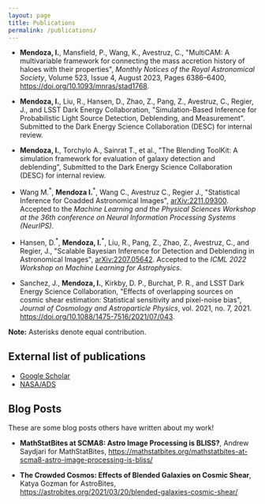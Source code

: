 ```yaml
---
layout: page
title: Publications
permalink: /publications/
---
```


- **Mendoza, I.**, Mansfield, P., Wang, K., Avestruz, C., "MultiCAM: A multivariable framework for connecting the mass accretion history of haloes with their properties", *Monthly Notices of the Royal Astronomical Society*, Volume 523, Issue 4, August 2023, Pages 6386–6400, <https://doi.org/10.1093/mnras/stad1768>.

- **Mendoza, I.**, Liu, R., Hansen, D., Zhao, Z., Pang, Z., Avestruz, C., Regier, J., and LSST Dark Energy Collaboration, "Simulation-Based Inference for Probabilistic Light Source Detection, Deblending, and Measurement". Submitted to the Dark Energy Science Collaboration (DESC) for internal review.

- **Mendoza, I.**, Torchylo A., Sainrat T., et al., "The Blending ToolKit: A simulation framework for evaluation of galaxy detection and deblending", Submitted to the Dark Energy Science Collaboration (DESC) for internal review.

- Wang M.<sup>\*</sup>, **Mendoza I.**<sup>\*</sup>, Wang C., Avestruz C., Regier J., "Statistical Inference for Coadded Astronomical Images", [arXiv:2211.09300](https://arxiv.org/abs/2211.09300). Accepted to the *Machine Learning and the Physical Sciences Workshop at the 36th conference on Neural Information Processing Systems (NeurIPS)*.

- Hansen, D.<sup>\*</sup>, **Mendoza, I.**<sup>\*</sup>, Liu, R., Pang, Z., Zhao, Z., Avestruz, C., and Regier, J., "Scalable Bayesian Inference for Detection and Deblending in Astronomical Images", [arXiv:2207.05642](https://arxiv.org/abs/2207.05642). Accepted to the *ICML 2022 Workshop on Machine Learning for Astrophysics*.

- Sanchez, J., **Mendoza, I.**, Kirkby, D. P., Burchat, P. R., and LSST Dark Energy Science Collaboration, "Effects of overlapping sources on cosmic shear estimation: Statistical sensitivity and pixel-noise bias", *Journal of Cosmology and Astroparticle Physics*, vol. 2021, no. 7, 2021. <https://doi.org/10.1088/1475-7516/2021/07/043>.

**Note:** Asterisks denote equal contribution.

## External list of publications

- [Google Scholar](https://scholar.google.com/citations?user=8oCNZl4AAAAJ&hl=en)
- [NASA/ADS](https://ui.adsabs.harvard.edu/search/filter_author_facet_hier_fq_author=AND&filter_author_facet_hier_fq_author=author_facet_hier%3A%221%2FMendoza%2C%20I%2FMendoza%2C%20Ismael%22&fq=%7B!type%3Daqp%20v%3D%24fq_author%7D&fq_author=(author_facet_hier%3A%221%2FMendoza%2C%20I%2FMendoza%2C%20Ismael%22)&q=author%3A%22Mendoza%2C%20Ismael%22&sort=date%20desc%2C%20bibcode%20desc&p_=0)

## Blog Posts

These are some blog posts others have written about my work!

- **MathStatBites at SCMA8: Astro Image Processing is BLISS?**, Andrew Saydjari for MathStatBites, <https://mathstatbites.org/mathstatbites-at-scma8-astro-image-processing-is-bliss/>

- **The Crowded Cosmos: Effects of Blended Galaxies on Cosmic Shear**, Katya Gozman for AstroBites, <https://astrobites.org/2021/03/20/blended-galaxies-cosmic-shear/>
